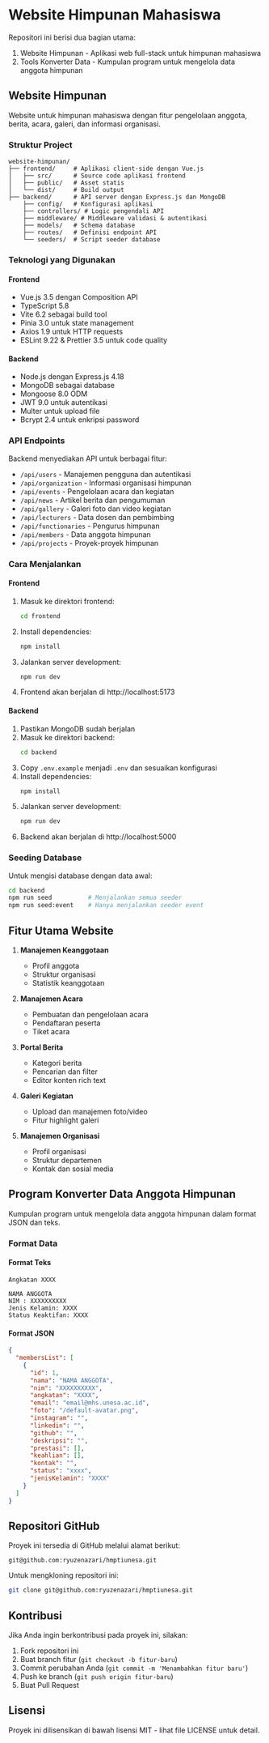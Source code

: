 # Website Himpunan Mahasiswa

Repositori ini berisi dua bagian utama:
1. Website Himpunan - Aplikasi web full-stack untuk himpunan mahasiswa
2. Tools Konverter Data - Kumpulan program untuk mengelola data anggota himpunan

## Website Himpunan

Website untuk himpunan mahasiswa dengan fitur pengelolaan anggota, berita, acara, galeri, dan informasi organisasi.

### Struktur Project

```
website-himpunan/
├── frontend/     # Aplikasi client-side dengan Vue.js
│   ├── src/      # Source code aplikasi frontend
│   ├── public/   # Asset statis
│   └── dist/     # Build output
├── backend/      # API server dengan Express.js dan MongoDB
    ├── config/   # Konfigurasi aplikasi
    ├── controllers/ # Logic pengendali API
    ├── middleware/ # Middleware validasi & autentikasi
    ├── models/   # Schema database
    ├── routes/   # Definisi endpoint API
    └── seeders/  # Script seeder database
```

### Teknologi yang Digunakan

#### Frontend
- Vue.js 3.5 dengan Composition API
- TypeScript 5.8
- Vite 6.2 sebagai build tool
- Pinia 3.0 untuk state management
- Axios 1.9 untuk HTTP requests
- ESLint 9.22 & Prettier 3.5 untuk code quality

#### Backend
- Node.js dengan Express.js 4.18
- MongoDB sebagai database
- Mongoose 8.0 ODM
- JWT 9.0 untuk autentikasi
- Multer untuk upload file
- Bcrypt 2.4 untuk enkripsi password

### API Endpoints

Backend menyediakan API untuk berbagai fitur:

- `/api/users` - Manajemen pengguna dan autentikasi
- `/api/organization` - Informasi organisasi himpunan
- `/api/events` - Pengelolaan acara dan kegiatan
- `/api/news` - Artikel berita dan pengumuman
- `/api/gallery` - Galeri foto dan video kegiatan
- `/api/lecturers` - Data dosen dan pembimbing
- `/api/functionaries` - Pengurus himpunan
- `/api/members` - Data anggota himpunan
- `/api/projects` - Proyek-proyek himpunan

### Cara Menjalankan

#### Frontend
1. Masuk ke direktori frontend:
   ```bash
   cd frontend
   ```
2. Install dependencies:
   ```bash
   npm install
   ```
3. Jalankan server development:
   ```bash
   npm run dev
   ```
4. Frontend akan berjalan di http://localhost:5173

#### Backend
1. Pastikan MongoDB sudah berjalan
2. Masuk ke direktori backend:
   ```bash
   cd backend
   ```
3. Copy `.env.example` menjadi `.env` dan sesuaikan konfigurasi
4. Install dependencies:
   ```bash
   npm install
   ```
5. Jalankan server development:
   ```bash
   npm run dev
   ```
6. Backend akan berjalan di http://localhost:5000

### Seeding Database

Untuk mengisi database dengan data awal:

```bash
cd backend
npm run seed          # Menjalankan semua seeder
npm run seed:event    # Hanya menjalankan seeder event
```

## Fitur Utama Website

1. **Manajemen Keanggotaan**
   - Profil anggota
   - Struktur organisasi
   - Statistik keanggotaan

2. **Manajemen Acara**
   - Pembuatan dan pengelolaan acara
   - Pendaftaran peserta
   - Tiket acara

3. **Portal Berita**
   - Kategori berita
   - Pencarian dan filter
   - Editor konten rich text

4. **Galeri Kegiatan**
   - Upload dan manajemen foto/video
   - Fitur highlight galeri

5. **Manajemen Organisasi**
   - Profil organisasi
   - Struktur departemen
   - Kontak dan sosial media

## Program Konverter Data Anggota Himpunan

Kumpulan program untuk mengelola data anggota himpunan dalam format JSON dan teks.

### Format Data

#### Format Teks
```
Angkatan XXXX

NAMA ANGGOTA
NIM : XXXXXXXXXX
Jenis Kelamin: XXXX
Status Keaktifan: XXXX
```

#### Format JSON
```json
{
  "membersList": [
    {
      "id": 1,
      "nama": "NAMA ANGGOTA",
      "nim": "XXXXXXXXXX",
      "angkatan": "XXXX",
      "email": "email@mhs.unesa.ac.id",
      "foto": "/default-avatar.png",
      "instagram": "",
      "linkedin": "",
      "github": "",
      "deskripsi": "",
      "prestasi": [],
      "keahlian": [],
      "kontak": "",
      "status": "xxxx",
      "jenisKelamin": "XXXX"
    }
  ]
}
```

## Repositori GitHub

Proyek ini tersedia di GitHub melalui alamat berikut:
```
git@github.com:ryuzenazari/hmptiunesa.git
```

Untuk mengkloning repositori ini:
```bash
git clone git@github.com:ryuzenazari/hmptiunesa.git
```

## Kontribusi

Jika Anda ingin berkontribusi pada proyek ini, silakan:
1. Fork repositori ini
2. Buat branch fitur (`git checkout -b fitur-baru`)
3. Commit perubahan Anda (`git commit -m 'Menambahkan fitur baru'`)
4. Push ke branch (`git push origin fitur-baru`)
5. Buat Pull Request

## Lisensi

Proyek ini dilisensikan di bawah lisensi MIT - lihat file LICENSE untuk detail.
